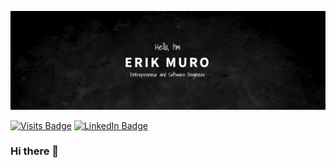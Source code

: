 [![Erik Muro's GitHub Banner](./banner2.png)](http://erikmuro.com)

[![Visits Badge](https://badges.pufler.dev/visits/emuro2/emuro2)](http://erikmuro.com)
[![LinkedIn Badge](https://img.shields.io/badge/LinkedIn-Profile-informational?style=flat&logo=linkedin&logoColor=white&color=0D76A8)](https://www.linkedin.com/in/erik-muro-72b3636b)


### Hi there 👋

